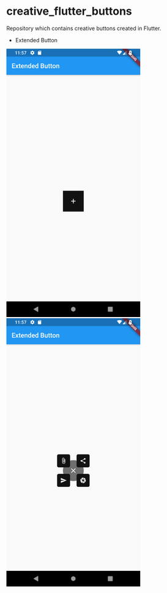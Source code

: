 # creative_flutter_buttons

Repository which contains creative buttons created in Flutter.

- Extended Button

<img src="extended_closed.png" width=350>&nbsp;&nbsp;&nbsp;&nbsp;&nbsp;&nbsp;&nbsp;&nbsp;&nbsp;&nbsp;&nbsp;&nbsp;&nbsp;&nbsp;&nbsp;&nbsp;<img src="extended_open.png" width=350>
